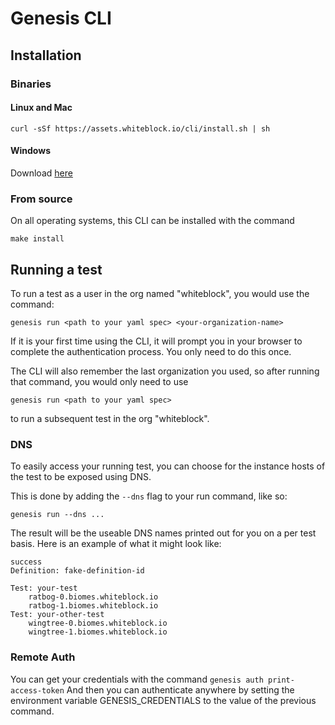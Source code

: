 Genesis CLI
======

## Installation

### Binaries

#### Linux and Mac

```
curl -sSf https://assets.whiteblock.io/cli/install.sh | sh
```

#### Windows
Download [here](https://assets.whiteblock.io/cli/master/bin/windows/amd64/genesis.exe)

### From source

On all operating systems, this CLI can be installed with the command

```
make install
```

## Running a test
To run a test as a user in the org named "whiteblock", you would use the command:

```
genesis run <path to your yaml spec> <your-organization-name>
```

If it is your first time using the CLI, it will prompt you in your browser to complete the authentication process. You only need to do this once.


The CLI will also remember the last organization you used, so after running that command, you would only need to use

```
genesis run <path to your yaml spec>
```

to run a subsequent test in the org "whiteblock".

### DNS
To easily access your running test, you can choose for the instance hosts of the test to be exposed using DNS.


This is done by adding the `--dns` flag to your run command, like so:

```
genesis run --dns ...
```

The result will be the useable DNS names printed out for you on a per test basis. Here is an example of what it might look like:
```
success
Definition: fake-definition-id

Test: your-test
	ratbog-0.biomes.whiteblock.io
	ratbog-1.biomes.whiteblock.io
Test: your-other-test
	wingtree-0.biomes.whiteblock.io
	wingtree-1.biomes.whiteblock.io

```

### Remote Auth
You can get your credentials with the command `genesis auth print-access-token`
And then you can authenticate anywhere by setting the environment variable GENESIS_CREDENTIALS to the value of the previous command.
